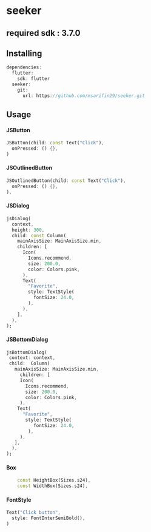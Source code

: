 # seeker
## required sdk : 3.7.0

## Installing

```dart
dependencies:
  flutter:
    sdk: flutter
  seeker:
    git:
      url: https://github.com/msarifin29/seeker.git
```

## Usage

#### JSButton
```dart 
JSButton(child: const Text("Click"),
  onPressed: () {},
)
```

#### JSOutlinedButton
```dart
JSOutlinedButton(child: const Text("Click"),
  onPressed: () {},
),
```

#### JSDialog
```dart
jsDialog(
  context,
  height: 300,
  child: const Column(
    mainAxisSize: MainAxisSize.min,
    children: [
      Icon(
        Icons.recommend,
        size: 200.0,
        color: Colors.pink,
      ),
      Text(
        "Favorite",
        style: TextStyle(
          fontSize: 24.0,
        ),
      ),
    ],
  ),
);
```

#### JSBottomDialog
```dart
jsBottomDialog(
 context: context,
 child:  Column(
   mainAxisSize: MainAxisSize.min,
     children: [
     Icon(
       Icons.recommend,
       size: 200.0,
       color: Colors.pink,
     ),
    Text(
      "Favorite",
       style: TextStyle(
          fontSize: 24.0,
        ),
     ),
   ],
  ),
);
```
#### Box

```dart
    const HeightBox(Sizes.s24),
    const WidthBox(Sizes.s24),
```
#### FontStyle

```dart
Text("Click button",
  style: FontInterSemiBold(),
)
```